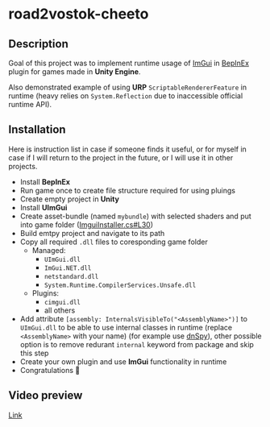 # road2vostok-cheeto

## Description

Goal of this project was to implement runtime usage of [ImGui](https://github.com/psydack/uimgui) in [BepInEx](https://github.com/BepInEx/BepInEx) plugin for games made in **Unity Engine**.

Also demonstrated example of using **URP** `ScriptableRendererFeature` in runtime (heavy relies on `System.Reflection` due to inaccessible official runtime API).

## Installation

Here is instruction list in case if someone finds it useful, or for myself in case if I will return to the project in the future, or I will use it in other projects.

- Install **BepInEx**
- Run game once to create file structure required for using pluings
- Create empty project in **Unity**
- Install **UImGui**
- Create asset-bundle (named `mybundle`) with selected shaders and put into game folder ([ImguiInstaller.cs#L30](https://github.com/kukumberman/road2vostok-cheeto/blob/main/Plugin/Cheeto/Core/ImguiInstaller.cs#L30))
- Build emtpy project and navigate to its path
- Copy all required `.dll` files to coresponding game folder
  - Managed:
    - `UImGui.dll`
    - `ImGui.NET.dll`
    - `netstandard.dll`
    - `System.Runtime.CompilerServices.Unsafe.dll`
  - Plugins:
    - `cimgui.dll`
    - all others
- Add attribute `[assembly: InternalsVisibleTo("<AssemblyName>")]` to `UImGui.dll` to be able to use internal classes in runtime (replace `<AssemblyName>` with your name) (for example use [dnSpy](https://github.com/dnSpy/dnSpy)), other possible option is to remove redurant `internal` keyword from package and skip this step
- Create your own plugin and use **ImGui** functionality in runtime
- Congratulations :partying_face:

## Video preview

<a href="./preview.mp4">Link</a>
